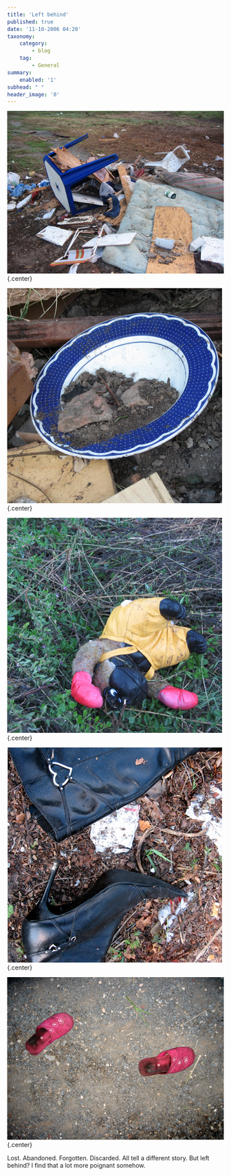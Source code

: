 ```yaml
---
title: 'Left behind'
published: true
date: '11-10-2006 04:20'
taxonomy:
    category:
        - blog
    tag:
        - General
summary:
    enabled: '1'
subhead: " "
header_image: '0'
---
```


![Pile of junk](flotsam-05.jpg){.center}

![Blue bowl filled with soil](flotsam-04.jpg){.center}

![Stuffed gorilla toy](flotsam-03.jpg){.center}

![Black stiletto-heeled boot and a handbag](flotsam-01.jpg){.center}

![Two red slippers](flotsam-02.jpg){.center}

Lost. Abandoned. Forgotten. Discarded. All tell a different story. But left behind? I find that a lot more poignant somehow.
